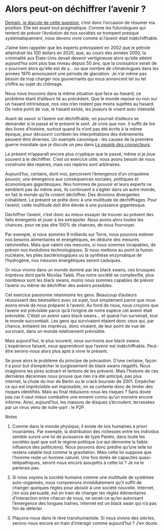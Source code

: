 # Alors peut-on déchiffrer l’avenir ?

[Demain, je discute de cette question](https://tcrouzet.com/2008/01/16/peut-on-dechiffrer-l%e2%80%99avenir/), c’est donc l’occasion de résumer ma position. Elle est avant tout pragmatique. Comme les futurologues qui tentent de prévoir l’évolution de nos sociétés se trompent presque systématiquement, nous devons vivre comme si l’avenir était indéchiffrable.<span id="more-732"></span>

J’aime bien rappeler que les experts prévoyaient en 2002 que le pétrole atteindrait les 100 dollars en 2020, que, au cours des années 2000, la criminalité aux États-Unis devait devenir vertigineuse alors qu’elle atteint aujourd’hui sont plus bas niveau depuis 50 ans, que la croissance serait de x pourcent alors qu’elle est de y… ou que nombre de climatologues dans les années 1970 annonçaient une période de glaciation. Je n’ai même pas besoin de trop charger nos gouvernants qui nous annoncent tel ou tel chiffre au sujet du chômage.

Nous nous trouvons dans la même situation que face au hasard, ce problème étant d’ailleurs lié au précédent. Que le monde repose ou non sur un hasard intrinsèque, nos vies n’en restent pas moins sujettes au hasard. De notre point de vue, le hasard existe, les joueurs le vivent avec intensité.

Avant de savoir si l’avenir est déchiffrable, on pourrait d’ailleurs se demander si le passé et le présent le sont. Je crois que non. Il suffit de lire des livres d’histoire, surtout quand ils n’ont pas été écrits à la même époque, pour découvrir combien les interprétations des évènements peuvent être diverses. Un exemple canonique : les causes de la première guerre mondiale que je discute un peu dans *[Le peuple des connecteurs](https://tcrouzet.com/le-peuple-des-connecteurs/)*.

Le présent m’apparaît encore plus cryptique que le passé, même si je joue souvent à le déchiffrer. C’est un exercice utile, nous avons besoin de nous construire des repères, mais ces repères sont arbitraires.

Aujourd’hui, certains, dont moi, perçoivent l’émergence d’un cinquième pouvoir, une émergence aux conséquences sociales, politiques et économiques gigantesques. Nos hommes de pouvoir et leurs experts ne semblent pas du même avis, ils continuent à s’agiter dans un autre monde, en fait le monde qu’ils croient déchiffrer. Des divisions divergentes cohabitent. Le présent se prête donc à une multitude de déchiffrages. Pour l’avenir, cette multitude doit être élevée à une puissance gigantesque.

Déchiffrer l’avenir, c’est donc au mieux essayer de trouver au présent des faits émergents et jouer à les extrapoler. Nous avons alors toutes les chances, pour ne pas dire 100% de chances, de nous fourvoyer.

Par exemple, si nous sommes 9 milliards sur Terre, nous pouvons estimer nos besoins alimentaires et énergétiques, en déduire des mesures rationnelles. Mais que valent ces mesures, si nous sommes incapables, de prévoir nos évolutions technologiques. Si nous mettons au point la fusion nucléaire, les piles bactériologiques où la synthèse enzymatique de l’hydrogène, nos mesures énergétiques seront caduques.

Or nous vivons dans un monde dominé par les black swans, ces brusques imprévus dont parle Nicolas Taleb. Plus notre société se complexifie, plus nombreux sont les black swans, moins nous sommes capables de prévoir l’avenir ou même de déchiffrer des avenirs possibles.

Cet exercice passionne néanmoins les gens. Beaucoup d’auteurs réussissent des bestsellers avec ce sujet, tout simplement parce que nous avons envie de nous préparer à l’avenir. Au fond de nous, nous croyons que l’avenir est prévisible parce qu’à l’origine de notre espèce cet avenir était prévisible. C’était un avenir sans black swans… et quand l’un survenait, tout le monde succombait. Les gens qui survivaient étaient donc ceux qui, par chance, évitaient les imprévus, donc vivaient, de leur point de vue de survivant, dans un monde relativement prévisible.

Mais aujourd’hui, le plus souvent, nous survivons aux black swans. L’expérience faisant, nous apprendront que l’avenir est indéchiffrable. Peut-être serons-nous alors plus apte à vivre le présent.

Se pose alors le problème du principe de précaution. D’une certaine, façon il a pour but d’empêcher le surgissement de black swans négatifs. Nous imaginons les pires scénarii et tentons de les prévenir. Mais l’histoire de ces dernières décennies nous prouve que rien n’a été anticipé, pas plus internet, la chute du mur de Berlin ou le crack boursier de 2001. Empêcher ce qui est imprévisible est impossible, on se contente donc de limiter des risques identifiés. Mais au final réduisons-nous les risques ? Sans doute pas car il vaut mieux combattre une ennemi connu qu’un monstre encore informe. Ainsi, aujourd’hui, les maisons de disques s’écroulent, terrassées par un virus venu de nulle-part : le P2P.

Notes

1. Comme dans le monde physique, il existe de lois humaines a priori invariantes. Par exemple, la distribution des richesses entre les individus semble suivre une loi de puissance de type Pareto, dans toute les sociétés quel que soit le régime politique (ce qui démontre la faible influence des politiciens). Nous pouvons donc prédire qu’une telle loi restera valable tout comme la gravitation. Mais cette loi suppose que l’homme reste un homme naturel. Une fois dotés de capacités quasi-télépathiques, seront-nous encore assujettis à cette loi ? Je ne le parierais pas.

2. Si nous voyons la société humaine comme une multitude de systèmes auto-organisés, nous comprenons immédiatement qu’il suffit de changer quelques règles pour aboutir à une société nouvelle. Internet, j’en suis persuadé, est en train de changer les règles élémentaires d’interaction entre chacun de nous, ne serait-ce qu’en autorisant l’émergence des longues traînes. Internet est un black swan qui n’a pas fini de déferler.

3. Plaçons-nous dans le rêve transhumaniste. Si nous vivons des siècles, serons-nous encore en train d’interagir comme aujourd’hui ? J’en doute.